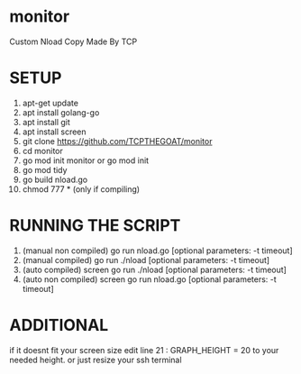# monitor
Custom Nload Copy Made By TCP

# SETUP

1. apt-get update
2. apt install golang-go 
3. apt install git
4. apt install screen
5. git clone https://github.com/TCPTHEGOAT/monitor
6. cd monitor
7. go mod init monitor or go mod init
8. go mod tidy 
9. go build nload.go
10. chmod 777 * (only if compiling)

# RUNNING THE SCRIPT

1. (manual non compiled) go run nload.go [optional parameters: -t timeout]
2. (manual compiled) go run ./nload [optional parameters: -t timeout]
3. (auto compiled) screen go run ./nload [optional parameters: -t timeout]
4. (auto non compiled) screen go run nload.go [optional parameters: -t timeout]

# ADDITIONAL
if it doesnt fit your screen size edit line 21 : GRAPH_HEIGHT = 20 to your needed height. or just resize your ssh terminal
